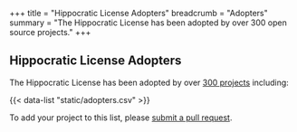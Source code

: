 +++
title = "Hippocratic License Adopters"
breadcrumb = "Adopters"
summary = "The Hippocratic License has been adopted by over 300 open source projects."
+++

## Hippocratic License Adopters

The Hippocratic License has been adopted by over [300 projects](https://github.com/search?l=&q=%22Hippocratic+License%22+filename%3ALICENSE&type=Code) including:

{{< data-list "static/adopters.csv" >}}

To add your project to this list, please [submit a pull
request](https://github.com/EthicalSource/hippocratic-license/blob/release/CONTRIBUTING.md#adding-a-project-to-the-list-of-adopters "Hippocratic License source code").

